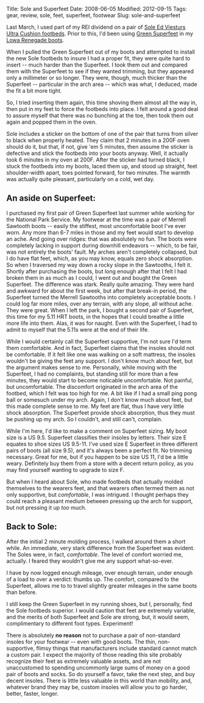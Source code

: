 Title: Sole and Superfeet
Date: 2008-06-05
Modified: 2012-09-15
Tags: gear, review, sole, feet, superfeet, footwear
Slug: sole-and-superfeet

Last March, I used part of my REI dividend on a pair of <a href="http://www.yoursole.com/products/footbeds/signature/viesturs/">Sole Ed Viesturs Ultra Cushion footbeds</a>. Prior to this, I'd been using <a href="http://www.superfeet.com/products/Green.aspx">Green Superfeet</a> in my <a href="http://www.pig-monkey.com/2008/02/02/lowa-renegade-mid-hiking-boots/">Lowa Renegade boots</a>.

<!--more-->

When I pulled the Green Superfeet out of my boots and attempted to install the new Sole footbeds to insure I had a proper fit, they were quite hard to insert -- much harder than the Superfeet. I took them out and compared them with the Superfeet to see if they wanted trimming, but they appeared only a millimeter or so longer. They were, though, much thicker than the Superfeet -- particular in the arch area -- which was what, I deduced, made the fit a bit more tight.

So, I tried inserting them again, this time shoving them almost all the way in, then put in my feet to force the footbeds into place. I felt around a good deal to assure myself that there was no bunching at the toe, then took them out again and popped them in the oven.

Sole includes a sticker on the bottom of one of the pair that turns from silver to black when properly heated. They claim that 2 minutes in a 200F oven should do it, but that, if not, give 'em 5 minutes, then assume the sticker is defective and stick the footbeds into your boots anyway. Well, it actually took 6 minutes in my oven at 200F. After the sticker had turned black, I stuck the footbeds into my boots, laced them up, and stood up straight, feet shoulder-width apart, toes pointed forward, for two minutes. The warmth was actually quite pleasant, particularly on a cold, wet day.

<h2>An aside on Superfeet:</h2>
I purchased my first pair of Green Superfeet last summer while working for the National Park Service. My footwear at the time was a pair of Merrell Sawtooth boots -- easily the stiffest, most uncomfortable boot I've ever worn. Any more than 6-7 miles in those and my feet would start to develop an ache. And going over ridges: that was absolutely no fun. The boots were completely lacking in support during downhill endeavors -- which, to be fair, was not entirely the boots' fault. My arches aren't completely collapsed, but I do have flat feet, which, as you may know, equals zero shock absorption. So when I traversed my way down a rocky slope in the Sawtooths, I felt it. Shortly after purchasing the boots, but long enough after that I felt I had broken them in as much as I could, I went out and bought the Green Superfeet. The difference was stark. Really quite amazing. They were hard and awkward for about the first week, but after that break-in period, the Superfeet turned the Merrell Sawtooths into completely acceptable boots. I could log far more miles, over any terrain, with any slope, all without ache. They were great. When I left the park, I bought a second pair of Superfeet, this time for my 5.11 HRT boots, in the hopes that I could breathe a little more life into them. Alas, it was for naught. Even with the Superfeet, I had to admit to myself that the 5.11s were at the end of their life.

While I would certainly call the Superfeet supportive, I'm not sure I'd term them comfortable. And in fact, Superfeet claims that the insoles should not be comfortable. If it felt like one was walking on a soft mattress, the insoles wouldn't be giving the feet any support. I don't know much about feet, but the argument makes sense to me. Personally, while moving with the Superfeet, I had no complaints, but standing still for more than a few minutes, they would start to become noticable uncomfortable. Not painful, but uncomfortable. The discomfort originated in the arch area of the footbed, which I felt was too high for me. A bit like if I had a small ping pong ball or somesuch under my arch. Again, I don't know much about feet, but this made complete sense to me. My feet are flat, thus I have very little shock absorption. The Superfeet provide shock absorption, thus they must be pushing up my arch. So I couldn't, and still can't, complain.

While I'm here, I'd like to make a comment on Superfeet sizing. My boot size is a US 9.5. Superfeet classifies their insoles by letters. Their size E equates to shoe sizes US 9.5-11. I've used size E Superfeet in three different pairs of boots (all size 9.5), and it's always been a perfect fit. No trimming necessary. Great for me, but if you happen to be size US 11, I'd be a little weary. Definitely buy them from a store with a decent return policy, as you may find yourself wanting to upgrade to size F.

But when I heard about Sole, who made footbeds that actually molded themselves to the wearers feet, and that wearers often termed them as not only supportive, but <em>comfortable</em>, I was intrigued. I thought perhaps they could reach a pleasant medium between pressing up the arch for support, but not pressing it up <em>too</em> much.

<h2>Back to Sole:</h2>

After the initial 2 minute molding process, I walked around them a short while. An immediate, very stark difference from the Superfeet was evident. The Soles were, in fact, <em>comfortable</em>. The level of comfort worried me, actually. I feared they wouldn't give me any support what-so-ever.

I have by now logged enough mileage, over enough terrain, under enough of a load to over a verdict: thumbs up. The comfort, compared to the Superfeet, allows me to to travel slightly greater mileages in the same boots than before.

I still keep the Green Superfeet in my running shoes, but I, personally, find the Sole footbeds superior. I would caution that feet are extremely variable, and the merits of both Superfeet and Sole are strong, but, it would seem, complimentary to different foot types. Experiment!

There is absolutely <strong>no reason</strong> not to purchase a pair of non-standard insoles for your footwear -- even with good boots. The thin, non-supportive, flimsy things that manufacturers include standard cannot match a custom pair. I expect the majority of those reading this site probably recognize their feet as extremely valuable assets, and are not unaccustomed to spending uncommonly large sums of money on a good pair of boots and socks. So do yourself a favor, take the next step, and buy decent insoles. There is little less valuable in this world than mobility, and, whatever brand they may be, custom insoles will allow you to go harder, better, faster, longer.
